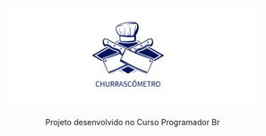 <h1 align="center">
   <img src="./public/logo.png" alt="Churrascometro"/>
</h1>
<div align="center">
   Projeto desenvolvido no Curso Programador Br
</div>

